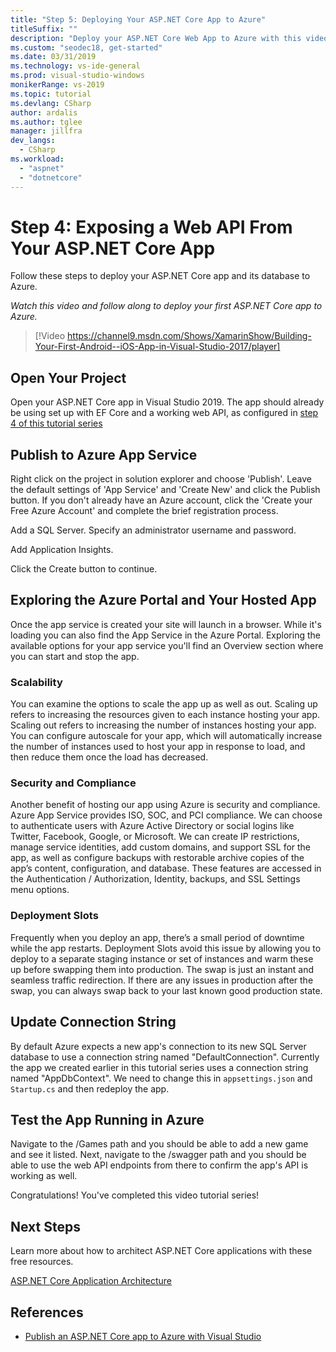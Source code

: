 ```yaml
---
title: "Step 5: Deploying Your ASP.NET Core App to Azure"
titleSuffix: ""
description: "Deploy your ASP.NET Core Web App to Azure with this video tutorial and step-by-step instructions."
ms.custom: "seodec18, get-started"
ms.date: 03/31/2019
ms.technology: vs-ide-general
ms.prod: visual-studio-windows
monikerRange: vs-2019
ms.topic: tutorial
ms.devlang: CSharp
author: ardalis
ms.author: tglee
manager: jillfra
dev_langs:
  - CSharp
ms.workload:
  - "aspnet"
  - "dotnetcore"
---
```

# Step 4: Exposing a Web API From Your ASP.NET Core App

Follow these steps to deploy your ASP.NET Core app and its database to Azure.

_Watch this video and follow along to deploy your first ASP.NET Core app to Azure._

> [!Video https://channel9.msdn.com/Shows/XamarinShow/Building-Your-First-Android--iOS-App-in-Visual-Studio-2017/player]

## Open Your Project

Open your ASP.NET Core app in Visual Studio 2019. The app should already be using set up with EF Core and a working web API, as configured in [step 4 of this tutorial series](tutorial-aspnet-ef-step-04.md)

## Publish to Azure App Service

Right click on the project in solution explorer and choose 'Publish'. Leave the default settings of 'App Service' and 'Create New' and click the Publish button. If you don't already have an Azure account, click the 'Create your Free Azure Account' and complete the brief registration process.

Add a SQL Server. Specify an administrator username and password.

Add Application Insights.

Click the Create button to continue.

## Exploring the Azure Portal and Your Hosted App

Once the app service is created your site will launch in a browser. While it's loading you can also find the App Service in the Azure Portal. Exploring the available options for your app service you'll find an Overview section where you can start and stop the app.

### Scalability

You can examine the options to scale the app up as well as out. Scaling up refers to increasing the resources given to each instance hosting your app. Scaling out refers to increasing the number of instances hosting your app. You can configure autoscale for your app, which will automatically increase the number of instances used to host your app in response to load, and then reduce them once the load has decreased.

### Security and Compliance

Another benefit of hosting our app using Azure is security and compliance. Azure App Service provides ISO, SOC, and PCI compliance. We can choose to authenticate users with Azure Active Directory or social logins like Twitter, Facebook, Google, or Microsoft. We can create IP restrictions, manage service identities, add custom domains, and support SSL for the app, as well as configure backups with restorable archive copies of the app’s content, configuration, and database. These features are accessed in the Authentication / Authorization, Identity, backups, and SSL Settings menu options.

### Deployment Slots

Frequently when you deploy an app, there’s a small period of downtime while the app restarts. Deployment Slots avoid this issue by allowing you to deploy to a separate staging instance or set of instances and warm these up before swapping them into production. The swap is just an instant and seamless traffic redirection. If there are any issues in production after the swap, you can always swap back to your last known good production state.

## Update Connection String

By default Azure expects a new app's connection to its new SQL Server database to use a connection string named "DefaultConnection". Currently the app we created earlier in this tutorial series uses a connection string named "AppDbContext". We need to change this in `appsettings.json` and `Startup.cs` and then redeploy the app.

## Test the App Running in Azure

Navigate to the /Games path and you should be able to add a new game and see it listed. Next, navigate to the /swagger path and you should be able to use the web API endpoints from there to confirm the app's API is working as well.

Congratulations! You've completed this video tutorial series!

## Next Steps

Learn more about how to architect ASP.NET Core applications with these free resources.

[ASP.NET Core Application Architecture](https://dotnet.microsoft.com/learn/web/aspnet-architecture)

## References

- [Publish an ASP.NET Core app to Azure with Visual Studio](https://docs.microsoft.com/en-us/aspnet/core/tutorials/publish-to-azure-webapp-using-vs?view=aspnetcore-2.2)